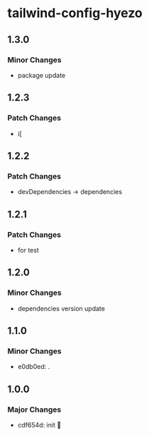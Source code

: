 # tailwind-config-hyezo

## 1.3.0

### Minor Changes

- package update

## 1.2.3

### Patch Changes

- i[

## 1.2.2

### Patch Changes

- devDependencies -> dependencies

## 1.2.1

### Patch Changes

- for test

## 1.2.0

### Minor Changes

- dependencies version update

## 1.1.0

### Minor Changes

- e0db0ed: .

## 1.0.0

### Major Changes

- cdf654d: init 🧤
